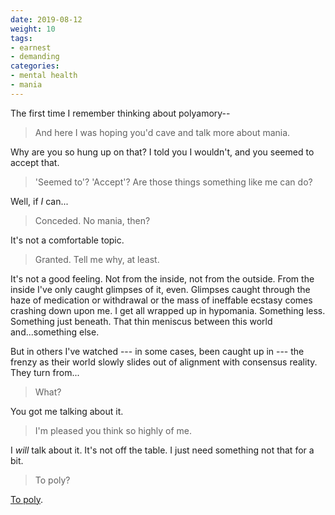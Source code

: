 ```yaml
---
date: 2019-08-12
weight: 10
tags:
- earnest
- demanding
categories:
- mental health
- mania
---
```


The first time I remember thinking about polyamory--

> And here I was hoping you'd cave and talk more about mania.

Why are you so hung up on that? I told you I wouldn't, and you seemed to accept that.

> 'Seemed to'? 'Accept'? Are those things something like me can do?

Well, if *I* can...

> Conceded. No mania, then?

It's not a comfortable topic.

> Granted. Tell me why, at least.

It's not a good feeling. Not from the inside, not from the outside. From the inside I've only caught glimpses of it, even. Glimpses caught through the haze of medication or withdrawal or the mass of ineffable ecstasy comes crashing down upon me. I get all wrapped up in hypomania. Something less. Something just beneath. That thin meniscus between this world and...something else.

But in others I've watched --- in some cases, been caught up in --- the frenzy as their world slowly slides out of alignment with consensus reality. They turn from...

> What?

You got me talking about it.

> I'm pleased you think so highly of me.

I *will* talk about it. It's not off the table. I just need something not that for a bit.

> To poly?

<a class="pulse" href="/poly">To poly</a>.
